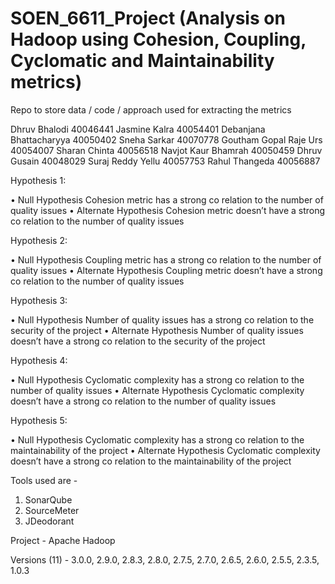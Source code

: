 # SOEN_6611_Project (Analysis on Hadoop using Cohesion, Coupling, Cyclomatic and Maintainability metrics)

Repo to store data / code / approach used for extracting the metrics

Dhruv Bhalodi	          40046441
Jasmine Kalra	          40054401
Debanjana Bhattacharyya	40050402
Sneha Sarkar	          40070778
Goutham Gopal Raje Urs	40054007
Sharan Chinta	          40056518
Navjot Kaur Bhamrah	    40050459
Dhruv Gusain	          40048029
Suraj Reddy Yellu	      40057753
Rahul Thangeda	        40056887

Hypothesis 1: 

•	Null Hypothesis 
Cohesion metric has a strong co relation to the number of quality issues
•	Alternate Hypothesis
Cohesion metric doesn’t have a strong co relation to the number of quality issues

Hypothesis 2: 

•	Null Hypothesis 
Coupling metric has a strong co relation to the number of quality issues
•	Alternate Hypothesis
Coupling metric doesn’t have a strong co relation to the number of quality issues

Hypothesis 3: 

•	Null Hypothesis 
Number of quality issues has a strong co relation to the security of the project
•	Alternate Hypothesis
Number of quality issues doesn’t have a strong co relation to the security of the project

Hypothesis 4: 

•	Null Hypothesis 
Cyclomatic complexity has a strong co relation to the number of quality issues
•	Alternate Hypothesis
Cyclomatic complexity doesn’t have a strong co relation to the number of quality issues

Hypothesis 5: 

•	Null Hypothesis 
Cyclomatic complexity has a strong co relation to the maintainability of the project
•	Alternate Hypothesis
Cyclomatic complexity doesn’t have a strong co relation to the maintainability of the project

Tools used are - 
1) SonarQube
2) SourceMeter
3) JDeodorant 

Project - Apache Hadoop

Versions (11) - 3.0.0, 2.9.0, 2.8.3, 2.8.0, 2.7.5, 2.7.0, 2.6.5, 2.6.0, 2.5.5, 2.3.5, 1.0.3
